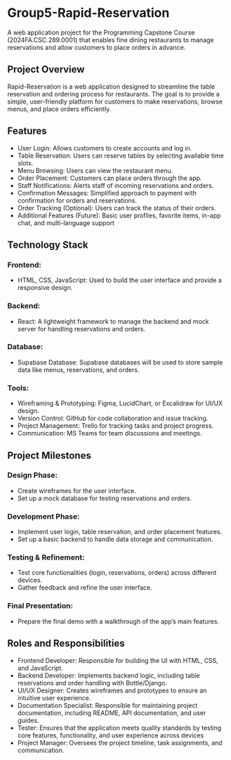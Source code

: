 # Group5-Rapid-Reservation
A web application project for the Programming Capstone Course (2024FA.CSC.289.0001) that enables fine dining restaurants to manage reservations and allow customers to place orders in advance.
## Project Overview
Rapid-Reservation is a web application designed to streamline the table reservation and ordering process for restaurants. The goal is to provide a simple, user-friendly platform for customers to make reservations, browse menus, and place orders efficiently.

## Features
- User Login: Allows customers to create accounts and log in.
- Table Reservation: Users can reserve tables by selecting available time slots.
- Menu Browsing: Users can view the restaurant menu.
- Order Placement: Customers can place orders through the app.
- Staff Notifications: Alerts staff of incoming reservations and orders.
- Confirmation Messages: Simplified approach to payment with confirmation for orders and reservations.
- Order Tracking (Optional): Users can track the status of their orders.
- Additional Features (Future): Basic user profiles, favorite items, in-app chat, and multi-language support

## Technology Stack
### Frontend:
- HTML, CSS, JavaScript: Used to build the user interface and provide a responsive design.
### Backend:
- React: A lightweight framework to manage the backend and mock server for handling reservations and orders.
### Database:
- Supabase Database: Supabase databases will be used to store sample data like menus, reservations, and orders.
### Tools:
- Wireframing & Prototyping: Figma, LucidChart, or Excalidraw for UI/UX design.
- Version Control: GitHub for code collaboration and issue tracking.
- Project Management: Trello for tracking tasks and project progress.
- Communication: MS Teams for team discussions and meetings.

## Project Milestones
### Design Phase:
- Create wireframes for the user interface.
- Set up a mock database for testing reservations and orders.
  
### Development Phase:
- Implement user login, table reservation, and order placement features.
- Set up a basic backend to handle data storage and communication.

### Testing & Refinement:
- Test core functionalities (login, reservations, orders) across different devices.
- Gather feedback and refine the user interface.

### Final Presentation:
- Prepare the final demo with a walkthrough of the app’s main features.

## Roles and Responsibilities
- Frontend Developer: Responsible for building the UI with HTML, CSS, and JavaScript.
- Backend Developer: Implements backend logic, including table reservations and order handling with Bottle/Django.
- UI/UX Designer: Creates wireframes and prototypes to ensure an intuitive user experience.
- Documentation Specialist: Responsible for maintaining project documentation, including README, API documentation, and user guides.
- Tester: Ensures that the application meets quality standards by testing core features, functionality, and user experience across devices
- Project Manager: Oversees the project timeline, task assignments, and communication.
